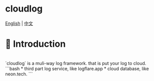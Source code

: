 # cloudlog
[English](READMEmd) | [中文](README_ZH.md)
# 📖 Introduction
<br />
`cloudlog` is a muli-way log framework. that is put your log to cloud.
<br />
```bash
* third part log service, like logflare.app
* cloud database, like neon.tech.
```
